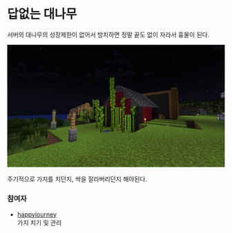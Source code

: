 # 답없는 대나무

서버의 대나무의 성장제한이 없어서 방치하면 정말 끝도 없이 자라서 흉물이 된다.

![asdf](../../asset/buildings/bamboo_hell/main.jpg)

주기적으로 가지를 치던지, 싹을 잘라버리던지 해야된다.

### 참여자
<!-- tag_source_open:description:member_contribute -->
- [happyjourney](../members/happyjourney.md)  
가지 치기 및 관리
<!-- tag_close-->